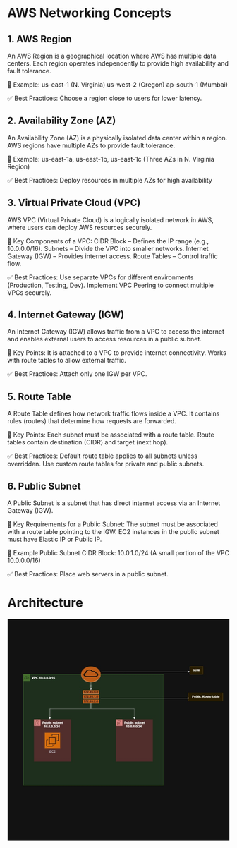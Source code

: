 # AWS Networking Concepts

## 1. AWS Region
An AWS Region is a geographical location where AWS has multiple data centers. Each region operates independently to provide high availability and fault tolerance.

🔹 Example:
us-east-1 (N. Virginia)
us-west-2 (Oregon)
ap-south-1 (Mumbai)

✅ Best Practices:
Choose a region close to users for lower latency.


## 2. Availability Zone (AZ)
An Availability Zone (AZ) is a physically isolated data center within a region. AWS regions have multiple AZs to provide fault tolerance.

🔹 Example:
us-east-1a, us-east-1b, us-east-1c (Three AZs in N. Virginia Region)

✅ Best Practices:
Deploy resources in multiple AZs for high availability


## 3. Virtual Private Cloud (VPC)
AWS VPC (Virtual Private Cloud) is a logically isolated network in AWS, where users can deploy AWS resources securely.

🔹 Key Components of a VPC:
CIDR Block – Defines the IP range (e.g., 10.0.0.0/16).
Subnets – Divide the VPC into smaller networks.
Internet Gateway (IGW) – Provides internet access.
Route Tables – Control traffic flow.

✅ Best Practices:
Use separate VPCs for different environments (Production, Testing, Dev).
Implement VPC Peering to connect multiple VPCs securely.


## 4. Internet Gateway (IGW)
An Internet Gateway (IGW) allows traffic from a VPC to access the internet and enables external users to access resources in a public subnet.

🔹 Key Points:
It is attached to a VPC to provide internet connectivity.
Works with route tables to allow external traffic.

✅ Best Practices:
Attach only one IGW per VPC.


## 5. Route Table
A Route Table defines how network traffic flows inside a VPC. It contains rules (routes) that determine how requests are forwarded.

🔹 Key Points:
Each subnet must be associated with a route table.
Route tables contain destination (CIDR) and target (next hop).

✅ Best Practices:
Default route table applies to all subnets unless overridden.
Use custom route tables for private and public subnets.

## 6. Public Subnet
A Public Subnet is a subnet that has direct internet access via an Internet Gateway (IGW).

🔹 Key Requirements for a Public Subnet:
The subnet must be associated with a route table pointing to the IGW.
EC2 instances in the public subnet must have Elastic IP or Public IP.

🔹 Example Public Subnet CIDR Block:
10.0.1.0/24 (A small portion of the VPC 10.0.0.0/16)

✅ Best Practices:
Place web servers in a public subnet.


# Architecture

 ![Image Description](/Images/VPC-Intro.jpg)
